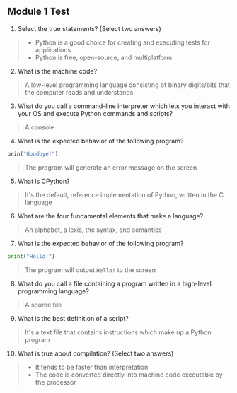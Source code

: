 ## Module 1 Test

1. Select the true statements? (Select two answers)
> - Python is a good choice for creating and executing tests for applications
> - Python is free, open-source, and multiplatform

2. What is the machine code?
> A low-level programming language consisting of binary digits/bits that the computer reads and understands

3. What do you call a command-line interpreter which lets you interact with your OS and execute Python commands and scripts?
> A console

4. What is the expected behavior of the following program?
```python
prin("Goodbye!")
```
> The program will generate an error message on the screen

5. What is CPython?
> It's the default, reference implementation of Python, written in the C language

6. What are the four fundamental elements that make a language?
> An alphabet, a lexis, the syntax, and semantics

7. What is the expected behavior of the following program?
```python
print("Hello!")
```
> The program will output `Hello!` to the screen

8. What do you call a file containing a program written in a high-level programming language?
> A source file

9. What is the best definition of a script?
> It's a text file that contains instructions which make up a Python program

10. What is true about compilation? (Select two answers)
> - It tends to be faster than interpretation
> - The code is converted directly into machine code executable by the processor
